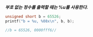 ***부호 없는 정수를 출력할 때는 %u를 사용한다.***

```c
unsigned short b = 65526;
printf("b = %u, %08x\n", b, b);

//b = 65526, 0000fff6//
```
